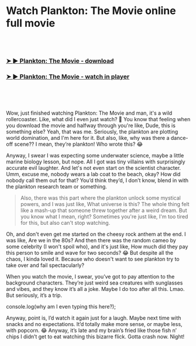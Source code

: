 <h1>Watch Plankton: The Movie online full movie</h1>


<br><br>

<h3><a href="https://Ryans-sporunmoreg1982.github.io/mexxlfwbky/">➤ ► Plankton: The Movie - download</a></h3> 
<h3><a href="https://Ryans-sporunmoreg1982.github.io/mexxlfwbky/">➤ ► Plankton: The Movie - watch in player</a></h3>


<br><br><br>


Wow, just finished watching Plankton: The Movie and man, it's a wild rollercoaster. Like, what did I even just watch? 🤣 You know that feeling when you download the movie and halfway through you're like, Dude, this is something else? Yeah, that was me. Seriously, the plankton are plotting world domination, and I'm here for it. But also, like, why was there a dance-off scene?? I mean, they’re plankton! Who wrote this? 😂

Anyway, I swear I was expecting some underwater science, maybe a little marine biology lesson, but nope. All I got was tiny villains with surprisingly accurate evil laughter. And let's not even start on the scientist character. Umm, excuse me, nobody wears a lab coat to the beach, okay? How did nobody call them out for that? You’d think they’d, I don’t know, blend in with the plankton research team or something.

> Also, there was this part where the plankton unlock some mystical powers, and I was just like, What universe is this? The whole thing felt like a mash-up that someone threw together after a weird dream. But you know what I mean, right? Sometimes you're just like, I'm too tired for this, but also can't stop watching.

Oh, and don't even get me started on the cheesy rock anthem at the end. I was like, Are we in the 80s? And then there was the random cameo by some celebrity (I won't spoil who), and it's just like, How much did they pay this person to smile and wave for two seconds? 😂 But despite all the chaos, I kinda loved it. Because who doesn't want to see plankton try to take over and fail spectacularly?

When you watch the movie, I swear, you’ve got to pay attention to the background characters. They’re just weird sea creatures with sunglasses and vibes, and they know it’s all a joke. Maybe I do too after all this. Lmao. But seriously, it’s a trip. 

console.log(why am I even typing this here?);

Anyway, point is, I’d watch it again just for a laugh. Maybe next time with snacks and no expectations. It’d totally make more sense, or maybe less, with popcorn. 😂 Anyway, it’s late and my brain’s fried like those fish n’ chips I didn’t get to eat watching this bizarre flick. Gotta crash now. Night!
